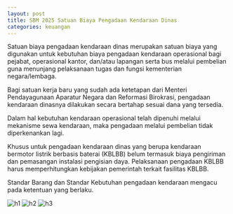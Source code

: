 ```yaml
---
layout: post
title: SBM 2025 Satuan Biaya Pengadaan Kendaraan Dinas
categories: keuangan
---
```


Satuan biaya pengadaan kendaraan dinas merupakan satuan biaya yang digunakan untuk kebutuhan biaya pengadaan kendaraan operasional bagi pejabat, operasional kantor, dan/atau lapangan serta bus melalui pembelian guna menunjang pelaksanaan tugas dan fungsi kementerian negara/lembaga.

Bagi satuan kerja baru yang sudah ada ketetapan dari Menteri Pendayagunaan Aparatur Negara dan Reformasi Birokrasi, pengadaan kendaraan dinasnya dilakukan secara bertahap sesuai dana yang tersedia.

Dalam hal kebutuhan kendaraan operasional telah dipenuhi melalui mekanisme sewa kendaraan, maka pengadaan melalui pembelian tidak diperkenankan lagi.

Khusus untuk pengadaan kendaraan dinas yang berupa kendaraan bermotor listrik berbasis baterai (KBLBB) belum termasuk biaya pengiriman dan pemasangan instalasi pengisian daya. Pelaksanaan pengadaan KBLBB harus memperhitungkan kebijakan pemerintah terkait fasilitas KBLBB.

Standar Barang dan Standar Kebutuhan pengadaan kendaraan mengacu pada ketentuan yang berlaku.

![h1](https://blogger.googleusercontent.com/img/b/R29vZ2xl/AVvXsEiyHfJG8CK1I5vbjUWMoWSWLChtwSUi-gsZolrxgVxwT5djSVMDBsBIXuZPI40-AdnserCKa-DI2hnVm3Jj4dRuEGrfC0AR_BGdjBr71A-8i7wkoT2c7FxJiObuESAgMgy1wvpBAabSwu36qPGDOKb_2eDIJIUVEnFJSOagdWcqge61aw/s1600/SBM_2025_Page_035.jpg)
![h2](https://blogger.googleusercontent.com/img/b/R29vZ2xl/AVvXsEhN9JQXEzzW5w9jQViK52L6vFbPuzIHkDycOSHgcIgUz6WZwVNeIXYj4eopcIDfX2MtJVOwozfHD5Wef7tFsA68z-WZvA3YLKcG0r0k73dVzIJ4t1NweiBKmFHqL-AhWnsmIuCajOWgo7U_ZnxWDqHy7_jc9UEcdhZTMBNCgUOfIl3gvA/s1600/SBM_2025_Page_036.jpg)
![h3](https://blogger.googleusercontent.com/img/b/R29vZ2xl/AVvXsEiR0L4rMLGPatRB-Ukx6siH_RMQGFsMLz9SX9FxWu3mlRJBhkhF-AoWqRlQUfWZZrKD8CSDWHI8itvimvGhjKDRIPWSfJSJZY3QxTCzpKRsCpoozRUkuPjr61u2xE7mnyljZ_2EHWnJr0hP7fZaewGY1jeQkzdbzTXASJBER_8_LpmxBQ/s1600/SBM_2025_Page_037.jpg)